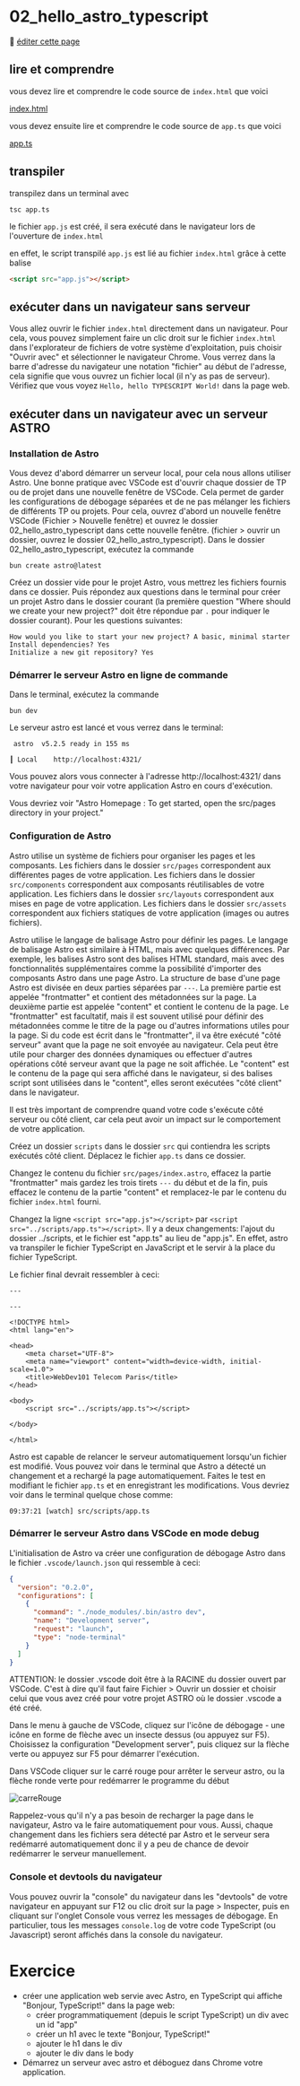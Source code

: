 # 02_hello_astro_typescript

:memo: [éditer cette page](https://gitlab.com/-/ide/project/webdev101/webdev101.gitlab.io/edit/main/-/public/02_hello_html_typescript/README.md)

## lire et comprendre

vous devez lire et comprendre le code source de `index.html` que voici

[index.html](index.html ":include :type=code html")

vous devez ensuite lire et comprendre le code source de `app.ts` que voici

[app.ts](app.ts ":include :type=code typescript")

## transpiler

transpilez dans un terminal avec

```terminal
tsc app.ts
```

le fichier `app.js` est créé, il sera exécuté dans le navigateur lors de l'ouverture de `index.html`

en effet, le script transpilé `app.js` est lié au fichier `index.html` grâce à cette balise

```html
<script src="app.js"></script>
```

## exécuter dans un navigateur sans serveur 

Vous allez ouvrir le fichier `index.html` directement dans un navigateur. Pour cela, vous pouvez simplement faire un clic droit sur le fichier `index.html` dans l'explorateur de fichiers de votre système d'exploitation, puis choisir "Ouvrir avec" et sélectionner le navigateur Chrome. Vous verrez dans la barre d'adresse du navigateur une notation "fichier" au début de l'adresse, cela signifie que vous ouvrez un fichier local (il n'y as pas de serveur).
Vérifiez que vous voyez `Hello, hello TYPESCRIPT World!` dans la page web.

## exécuter dans un navigateur avec un serveur ASTRO

### Installation de Astro

Vous devez d'abord démarrer un serveur local, pour cela nous allons utiliser Astro.
Une bonne pratique avec VSCode est d'ouvrir chaque dossier de TP ou de projet dans une nouvelle fenêtre de VSCode. Cela permet de garder les configurations de débogage séparées et de ne pas mélanger les fichiers de différents TP ou projets.
Pour cela, ouvrez d'abord un nouvelle fenêtre VSCode (Fichier > Nouvelle fenêtre) et ouvrez le dossier 02_hello_astro_typescript dans cette nouvelle fenêtre. (fichier > ouvrir un dossier, ouvrez le dossier 02_hello_astro_typescript).
Dans le dossier 02_hello_astro_typescript, exécutez la commande

```terminal
bun create astro@latest
```

Créez un dossier vide pour le projet Astro, vous mettrez les fichiers fournis dans ce dossier.
Puis répondez aux questions dans le terminal pour créer un projet Astro dans le dossier courant (la première question "Where should we create your new project?" doit être répondue par `.` pour indiquer le dossier courant). Pour les questions suivantes:
```terminal
How would you like to start your new project? A basic, minimal starter
Install dependencies? Yes
Initialize a new git repository? Yes
```

### Démarrer le serveur Astro en ligne de commande

Dans le terminal, exécutez la commande

```terminal
bun dev
```

Le serveur astro est lancé et vous verrez dans le terminal:
    
```terminal
 astro  v5.2.5 ready in 155 ms

┃ Local    http://localhost:4321/
```

Vous pouvez alors vous connecter à l'adresse http://localhost:4321/ dans votre navigateur pour voir votre application Astro en cours d'exécution.

Vous devriez voir "Astro Homepage : To get started, open the src/pages directory in your project."

### Configuration de Astro

Astro utilise un système de fichiers pour organiser les pages et les composants. Les fichiers dans le dossier `src/pages` correspondent aux différentes pages de votre application. Les fichiers dans le dossier `src/components` correspondent aux composants réutilisables de votre application. Les fichiers dans le dossier `src/layouts` correspondent aux mises en page de votre application. Les fichiers dans le dossier `src/assets` correspondent aux fichiers statiques de votre application (images ou autres fichiers).

Astro utilise le langage de balisage Astro pour définir les pages. Le langage de balisage Astro est similaire à HTML, mais avec quelques différences. Par exemple, les balises Astro sont des balises HTML standard, mais avec des fonctionnalités supplémentaires comme la possibilité d'importer des composants Astro dans une page Astro.
La structure de base d'une page Astro est divisée en deux parties séparées par `---`. La première partie est appelée "frontmatter" et contient des métadonnées sur la page. La deuxième partie est appelée "content" et contient le contenu de la page.
Le "frontmatter" est facultatif, mais il est souvent utilisé pour définir des métadonnées comme le titre de la page ou d'autres informations utiles pour la page. Si du code est écrit dans le "frontmatter", il va être exécuté "côté serveur" avant que la page ne soit envoyée au navigateur. Cela peut être utile pour charger des données dynamiques ou effectuer d'autres opérations côté serveur avant que la page ne soit affichée. Le "content" est le contenu de la page qui sera affiché dans le navigateur, si des balises script sont utilisées dans le "content", elles seront exécutées "côté client" dans le navigateur.

Il est très important de comprendre quand votre code s'exécute côté serveur ou côté client, car cela peut avoir un impact sur le comportement de votre application.

Créez un dossier `scripts` dans le dossier `src` qui contiendra les scripts exécutés côté client. Déplacez le fichier `app.ts` dans ce dossier. 

Changez le contenu du fichier `src/pages/index.astro`, effacez la partie "frontmatter" mais gardez les trois tirets `---` du début et de la fin, puis effacez le contenu de la partie "content" et remplacez-le par le contenu du fichier `index.html` fourni.

Changez la ligne `<script src="app.js"></script>` par `<script src="../scripts/app.ts"></script>`. Il y a deux changements: l'ajout du dossier ../scripts, et le fichier est "app.ts" au lieu de "app.js". En effet, astro va transpiler le fichier TypeScript en JavaScript et le servir à la place du fichier TypeScript.

Le fichier final devrait ressembler à ceci:

```astro
---

---

<!DOCTYPE html>
<html lang="en">

<head>
    <meta charset="UTF-8">
    <meta name="viewport" content="width=device-width, initial-scale=1.0">
    <title>WebDev101 Telecom Paris</title>
</head>

<body>
    <script src="../scripts/app.ts"></script>
    
</body>

</html>
```

Astro est capable de relancer le serveur automatiquement lorsqu'un fichier est modifié. Vous pouvez voir dans le terminal que Astro a détecté un changement et a rechargé la page automatiquement. Faites le test en modifiant le fichier `app.ts` et en enregistrant les modifications. Vous devriez voir dans le terminal quelque chose comme:

```terminal
09:37:21 [watch] src/scripts/app.ts
```

### Démarrer le serveur Astro dans VSCode en mode debug

L'initialisation de Astro va créer une configuration de débogage Astro dans le fichier `.vscode/launch.json` qui ressemble à ceci: 

```json
{
  "version": "0.2.0",
  "configurations": [
    {
      "command": "./node_modules/.bin/astro dev",
      "name": "Development server",
      "request": "launch",
      "type": "node-terminal"
    }
  ]
}
```

ATTENTION: le dossier .vscode doit être à la RACINE du dossier ouvert par VSCode. C'est à dire qu'il faut faire Fichier > Ouvrir un dossier et choisir celui que vous avez créé pour votre projet ASTRO où le dossier .vscode a été créé.

Dans le menu à gauche de VSCode, cliquez sur l'icône de débogage - une icône en forme de flèche avec un insecte dessus (ou appuyez sur F5). Choisissez la configuration "Development server", puis cliquez sur la flèche verte ou appuyez sur F5 pour démarrer l'exécution. 

Dans VSCode cliquer sur le carré rouge pour arrêter le serveur astro, ou la flèche ronde verte pour redémarrer le programme du début

![carreRouge](carreRouge.png)

Rappelez-vous qu'il n'y a pas besoin de recharger la page dans le navigateur, Astro va le faire automatiquement pour vous. Aussi, chaque changement dans les fichiers sera détecté par Astro et le serveur sera redémarré automatiquement donc il y a peu de chance de devoir redémarrer le serveur manuellement.

### Console et devtools du navigateur

Vous pouvez ouvrir la "console" du navigateur dans les "devtools" de votre navigateur en appuyant sur F12 ou clic droit sur la page > Inspecter, puis en cliquant sur l'onglet Console vous verrez les messages de débogage.
En particulier, tous les messages `console.log` de votre code TypeScript (ou Javascript) seront affichés dans la console du navigateur.

# Exercice

- créer une application web servie avec Astro, en TypeScript qui affiche "Bonjour, TypeScript!" dans la page web:
  - créer programmatiquement (depuis le script TypeScript) un div avec un id "app"
  - créer un h1 avec le texte "Bonjour, TypeScript!"
  - ajouter le h1 dans le div
  - ajouter le div dans le body
- Démarrez un serveur avec astro et déboguez dans Chrome votre application.